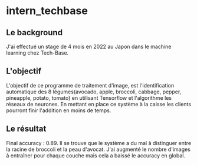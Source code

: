 # intern_techbase
## Le background
J'ai effectué un stage de 4 mois en 2022 au Japon dans le machine learning chez Tech-Base. 
## L'objectif
L'objectif de ce programme de traitement d'image, est l'identification automatique des 8 légumes(avocado, apple, broccoli, cabbage, pepper, pineapple, potato, tomato)
en utilisant Tensorflow et l'algorithme les réseaux de neurones. En mettant en place ce système à la caisse les clients pourront finir l'addition en moins de temps.
## Le résultat
Final accuracy : 0.89.
Il se trouve que le système a du mal à distinguer entre la racine de broccoli et la peau d'avocat. J'ai augmenté le nombre d'images à entraîner pour chaque couche 
mais cela a baissé le accuracy en global.
